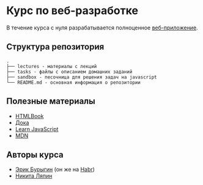 # Курс по веб-разработке

В течение курса с нуля разрабатывается полноценное [веб-приложение](https://github.com/lyaplyap/dreamboard). 

## Структура репозитория

```text
.
├── lectures - материалы с лекций
├── tasks - файлы с описанием домашних заданий
├── sandbox - песочница для решения задач на javascript
└── README.md - основная информация о репозитории
```

## Полезные материалы

* [HTMLBook](https://htmlbook.ru/)
* [Дока](https://doka.guide/)
* [Learn JavaScript](https://learn.javascript.ru/)
* [MDN](https://developer.mozilla.org/ru/)

## Авторы курса

* [Эрик Бурыгин](https://github.com/d08r0) (он же на [Habr](https://habr.com/ru/users/d08r0/publications/articles/))
* [Никита Ляпин](https://github.com/lyaplyap)
